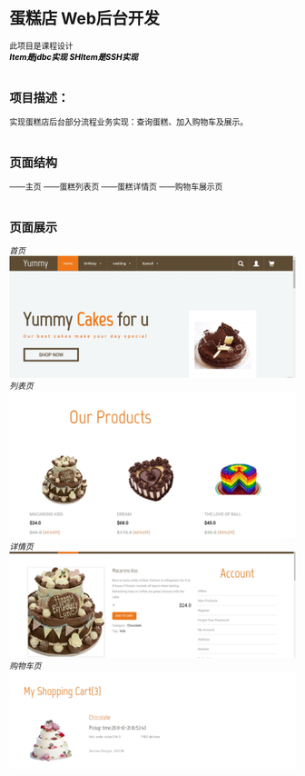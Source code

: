 # 蛋糕店   Web后台开发
此项目是课程设计<br/>
***<font color="红色">Item是jdbc实现</font>***
***<font color="红色">SHItem是SSH实现</font>***
<br/>
<br/>

## 项目描述：
实现蛋糕店后台部分流程业务实现：查询蛋糕、加入购物车及展示。
<br/>
<br/>

## 页面结构
——主页
——蛋糕列表页
——蛋糕详情页
——购物车展示页
<br/>
<br/>

## 页面展示
*首页*
![index](https://github.com/liangyaru/java/blob/master/pic/2.jpg)
*列表页*
![products](https://github.com/liangyaru/java/blob/master/pic/3.jpg)
*详情页*
![single](https://github.com/liangyaru/java/blob/master/pic/1.jpg)
*购物车页*
![cart](https://github.com/liangyaru/java/blob/master/pic/4.jpg)


